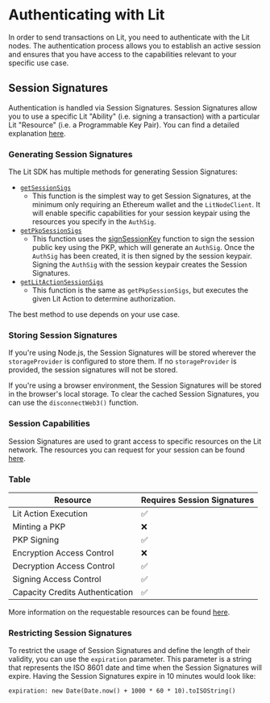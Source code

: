 # Authenticating with Lit
In order to send transactions on Lit, you need to authenticate with the Lit nodes. The authentication process allows you to establish an active session and ensures that you have access to the capabilities relevant to your specific use case.

## Session Signatures
Authentication is handled via Session Signatures. Session Signatures allow you to use a specific Lit "Ability" (i.e. signing a transaction) with a particular Lit "Resource" (i.e. a Programmable Key Pair). You can find a detailed explanation [here](../session-sigs/overview.md).

### Generating Session Signatures
The Lit SDK has multiple methods for generating Session Signatures:

- [`getSessionSigs`](../session-sigs/generating-a-session/using-auth-sig.md)
    - This function is the simplest way to get Session Signatures, at the minimum only requiring an Ethereum wallet and the `LitNodeClient`. It will enable specific capabilities for your session keypair using the resources you specify in the `AuthSig`.
- [`getPkpSessionSigs`](../session-sigs/generating-a-session/using-pkp.md)
    - This function uses the [signSessionKey](https://v6-api-doc-lit-js-sdk.vercel.app/classes/lit_node_client_src.LitNodeClientNodeJs.html#signSessionKey) function to sign the session public key using the PKP, which will generate an `AuthSig`. Once the `AuthSig` has been created, it is then signed by the session keypair. Signing the `AuthSig` with the session keypair creates the Session Signatures.
- [`getLitActionSessionSigs`](../session-sigs/generating-a-session/using-lit-action.md)
    - This function is the same as `getPkpSessionSigs`, but executes the given Lit Action to determine authorization.

The best method to use depends on your use case.

### Storing Session Signatures
If you're using Node.js, the Session Signatures will be stored wherever the `storageProvider` is configured to store them. If no `storageProvider` is provided, the session signatures will not be stored.

If you're using a browser environment, the Session Signatures will be stored in the browser's local storage. To clear the cached Session Signatures, you can use the `disconnectWeb3()` function.

### Session Capabilities
Session Signatures are used to grant access to specific resources on the Lit network. The resources you can request for your session can be found [here](https://v6-api-doc-lit-js-sdk.vercel.app/enums/types_src.LitAbility.html).

### Table
| Resource                        | Requires Session Signatures |
| ------------------------------- | --------------------------- |
| Lit Action Execution            | ✅                          |
| Minting a PKP                   | ❌                          |
| PKP Signing                     | ✅                          |
| Encryption Access Control       | ❌                          |
| Decryption Access Control       | ✅                          |
| Signing Access Control          | ✅                          |
| Capacity Credits Authentication | ✅                          |

More information on the requestable resources can be found [here](https://v6-api-doc-lit-js-sdk.vercel.app/enums/types_src.LitAbility.html#AccessControlConditionSigning).

### Restricting Session Signatures
To restrict the usage of Session Signatures and define the length of their validity, you can use the `expiration` parameter. This parameter is a string that represents the ISO 8601 date and time when the Session Signatures will expire. Having the Session Signatures expire in 10 minutes would look like:

```tsx
expiration: new Date(Date.now() + 1000 * 60 * 10).toISOString()
```

